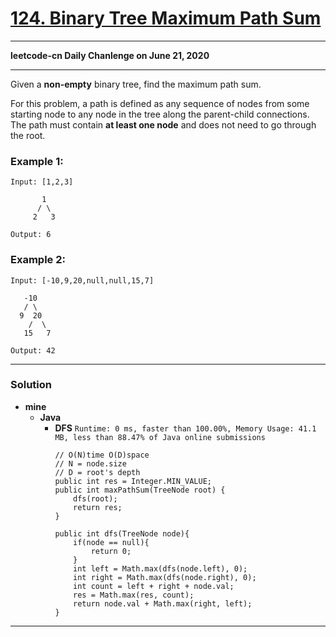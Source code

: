 # [124. Binary Tree Maximum Path Sum](https://leetcode.com/problems/binary-tree-maximum-path-sum/)

---

**leetcode-cn Daily Chanlenge on June 21, 2020**

---

Given a **non-empty** binary tree, find the maximum path sum.

For this problem, a path is defined as any sequence of nodes from some starting node to any node in the tree along the parent-child connections. The path must contain **at least one node** and does not need to go through the root.

### Example 1:
```
Input: [1,2,3]

       1
      / \
     2   3

Output: 6
```

### Example 2:
```
Input: [-10,9,20,null,null,15,7]

   -10
   / \
  9  20
    /  \
   15   7

Output: 42
```

---

### Solution
* **mine**
  * **Java**
    * **DFS** `Runtime: 0 ms, faster than 100.00%, Memory Usage: 41.1 MB, less than 88.47% of Java online submissions`
      ```
      // O(N)time O(D)space
      // N = node.size
      // D = root's depth
      public int res = Integer.MIN_VALUE;
      public int maxPathSum(TreeNode root) {
          dfs(root);
          return res;
      }

      public int dfs(TreeNode node){
          if(node == null){
              return 0;
          }
          int left = Math.max(dfs(node.left), 0);
          int right = Math.max(dfs(node.right), 0);
          int count = left + right + node.val;
          res = Math.max(res, count);
          return node.val + Math.max(right, left);
      }
      ```
      
---

